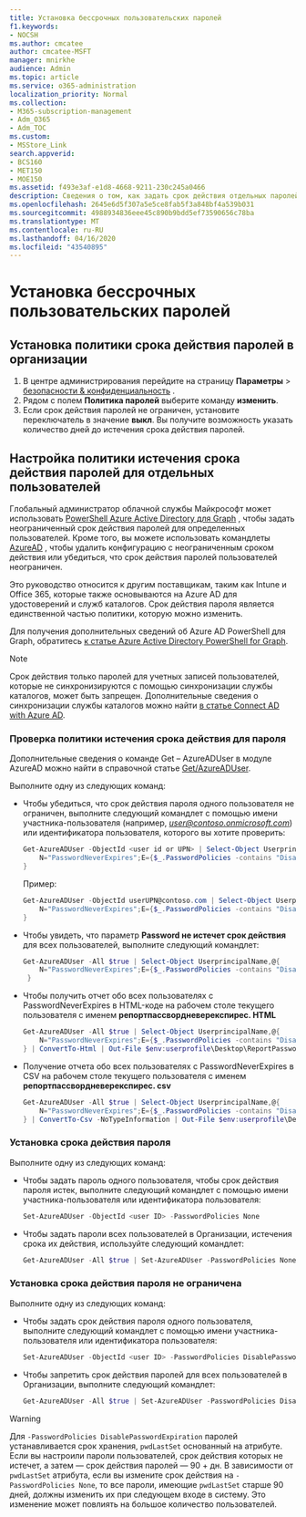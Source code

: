 ```yaml
---
title: Установка бессрочных пользовательских паролей
f1.keywords:
- NOCSH
ms.author: cmcatee
author: cmcatee-MSFT
manager: mnirkhe
audience: Admin
ms.topic: article
ms.service: o365-administration
localization_priority: Normal
ms.collection:
- M365-subscription-management
- Adm_O365
- Adm_TOC
ms.custom:
- MSStore_Link
search.appverid:
- BCS160
- MET150
- MOE150
ms.assetid: f493e3af-e1d8-4668-9211-230c245a0466
description: Сведения о том, как задать срок действия отдельных паролей для отдельных пользователей с помощью Windows PowerShell.
ms.openlocfilehash: 2645e6d5f307a5e5ce8fab5f3a848bf4a539b031
ms.sourcegitcommit: 4988934836eee45c890b9bdd5ef73590656c78ba
ms.translationtype: MT
ms.contentlocale: ru-RU
ms.lasthandoff: 04/16/2020
ms.locfileid: "43540895"
---
```

# <a name="set-an-individual-users-password-to-never-expire"></a>Установка бессрочных пользовательских паролей

## <a name="set-the-password-expiration-policy-for-your-organization"></a>Установка политики срока действия паролей в организации

1. В центре администрирования перейдите на страницу **Параметры** \> <a href="https://go.microsoft.com/fwlink/p/?linkid=2072756" target="_blank">безопасности & конфиденциальность</a> .
2. Рядом с полем **Политика паролей** выберите команду **изменить**. 
3. Если срок действия паролей не ограничен, установите переключатель в значение **выкл**. Вы получите возможность указать количество дней до истечения срока действия паролей.

## <a name="set-the-password-expiration-policy-for-individual-users"></a>Настройка политики истечения срока действия паролей для отдельных пользователей

Глобальный администратор облачной службы Майкрософт может использовать [PowerShell Azure Active Directory для Graph](https://docs.microsoft.com/powershell/azure/active-directory/install-adv2?view=azureadps-2.0) , чтобы задать неограниченный срок действия паролей для определенных пользователей. Кроме того, вы можете использовать командлеты [AzureAD](https://docs.microsoft.com/powershell/module/Azuread) , чтобы удалить конфигурацию с неограниченным сроком действия или убедиться, что срок действия паролей пользователей неограничен.

Это руководство относится к другим поставщикам, таким как Intune и Office 365, которые также основываются на Azure AD для удостоверений и служб каталогов. Срок действия пароля является единственной частью политики, которую можно изменить.

Для получения дополнительных сведений об Azure AD PowerShell для Graph, обратитесь [к статье Azure Active Directory PowerShell for Graph](https://docs.microsoft.com/powershell/azure/active-directory/install-adv2?view=azureadps-2.0).

> [!NOTE]
> Срок действия только паролей для учетных записей пользователей, которые не синхронизируются с помощью синхронизации службы каталогов, может быть запрещен. Дополнительные сведения о синхронизации службы каталогов можно найти [в статье Connect AD with Azure AD](https://docs.microsoft.com/azure/active-directory/connect/active-directory-aadconnect).

### <a name="how-to-check-the-expiration-policy-for-a-password"></a>Проверка политики истечения срока действия для пароля

Дополнительные сведения о команде Get – AzureADUser в модуле AzureAD можно найти в справочной статье [Get/AzureADUser](https://docs.microsoft.com/powershell/module/Azuread/Get-AzureADUser?view=azureadps-2.0).

Выполните одну из следующих команд:

- Чтобы убедиться, что срок действия пароля одного пользователя не ограничен, выполните следующий командлет с помощью имени участника-пользователя (например, *user@contoso.onmicrosoft.com*) или идентификатора пользователя, которого вы хотите проверить:

    ```powershell
    Get-AzureADUser -ObjectId <user id or UPN> | Select-Object UserprincipalName,@{
        N="PasswordNeverExpires";E={$_.PasswordPolicies -contains "DisablePasswordExpiration"}
    }
    ```

    Пример:

    ```powershell
    Get-AzureADUser -ObjectId userUPN@contoso.com | Select-Object UserprincipalName,@{
        N="PasswordNeverExpires";E={$_.PasswordPolicies -contains "DisablePasswordExpiration"}
    }
    ```  

- Чтобы увидеть, что параметр **Password не истечет срок действия** для всех пользователей, выполните следующий командлет:

    ```powershell
    Get-AzureADUser -All $true | Select-Object UserprincipalName,@{
        N="PasswordNeverExpires";E={$_.PasswordPolicies -contains "DisablePasswordExpiration"}
     }
    ```

- Чтобы получить отчет обо всех пользователях с PasswordNeverExpires в HTML-коде на рабочем столе текущего пользователя с именем **репортпассвордневерекспирес. HTML**

    ```powershell
    Get-AzureADUser -All $true | Select-Object UserprincipalName,@{
        N="PasswordNeverExpires";E={$_.PasswordPolicies -contains "DisablePasswordExpiration"}
    } | ConvertTo-Html | Out-File $env:userprofile\Desktop\ReportPasswordNeverExpires.html
    ```  

- Получение отчета обо всех пользователях с PasswordNeverExpires в CSV на рабочем столе текущего пользователя с именем **репортпассвордневерекспирес. csv**

    ```powershell
    Get-AzureADUser -All $true | Select-Object UserprincipalName,@{
        N="PasswordNeverExpires";E={$_.PasswordPolicies -contains "DisablePasswordExpiration"}
    } | ConvertTo-Csv -NoTypeInformation | Out-File $env:userprofile\Desktop\ReportPasswordNeverExpires.csv
    ```

### <a name="set-a-password-to-expire"></a>Установка срока действия пароля

Выполните одну из следующих команд:

- Чтобы задать пароль одного пользователя, чтобы срок действия пароля истек, выполните следующий командлет с помощью имени участника-пользователя или идентификатора пользователя:

    ```powershell
    Set-AzureADUser -ObjectId <user ID> -PasswordPolicies None
    ```

- Чтобы задать пароли всех пользователей в Организации, истечения срока их действия, используйте следующий командлет:

    ```powershell
    Get-AzureADUser -All $true | Set-AzureADUser -PasswordPolicies None
    ```

### <a name="set-a-password-to-never-expire"></a>Установка срока действия пароля не ограничена

Выполните одну из следующих команд:

- Чтобы задать срок действия пароля одного пользователя, выполните следующий командлет с помощью имени участника-пользователя или идентификатора пользователя:

    ```powershell
    Set-AzureADUser -ObjectId <user ID> -PasswordPolicies DisablePasswordExpiration
    ```

- Чтобы запретить срок действия паролей для всех пользователей в Организации, выполните следующий командлет:

    ```powershell
    Get-AzureADUser -All $true | Set-AzureADUser -PasswordPolicies DisablePasswordExpiration
    ```

> [!WARNING]
> Для `-PasswordPolicies DisablePasswordExpiration` паролей устанавливается срок хранения, `pwdLastSet` основанный на атрибуте. Если вы настроили пароли пользователей, срок действия которых не истечет, а затем — срок действия паролей — 90 + дн. В зависимости от `pwdLastSet` атрибута, если вы измените срок действия на `-PasswordPolicies None`, то все пароли, имеющие `pwdLastSet` старше 90 дней, должны изменить их при следующем входе в систему. Это изменение может повлиять на большое количество пользователей.
